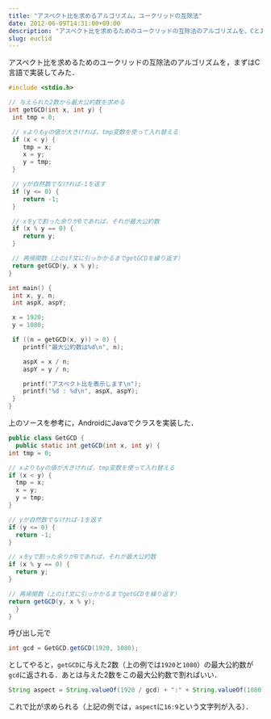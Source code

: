 ```yaml
---
title: "アスペクト比を求めるアルゴリズム，ユークリッドの互除法"
date: 2012-06-09T14:31:00+09:00
description: "アスペクト比を求めるためのユークリッドの互除法のアルゴリズムを、CとJavaで実装してみた。"
slug: euclid
---
```


アスペクト比を求めるためのユークリッドの互除法のアルゴリズムを，まずはC言語で実装してみた．

```c
#include <stdio.h>

// 与えられた2数から最大公約数を求める
int getGCD(int x, int y) {
 int tmp = 0;

 // xよりもyの値が大きければ，tmp変数を使って入れ替える
 if (x < y) {
	tmp = x;
	x = y;
	y = tmp;
 }

 // yが自然数でなければ-1を返す
 if (y <= 0) {
	return -1;
 }

 // xをyで割った余りが0であれば，それが最大公約数
 if (x % y == 0) {
	return y;
 }

 // 再帰関数（上のif文に引っかかるまでgetGCDを繰り返す）
 return getGCD(y, x % y);
}

int main() {
 int x, y, n;
 int aspX, aspY;

 x = 1920;
 y = 1080;

 if ((n = getGCD(x, y)) > 0) {
	printf("最大公約数は%d\n", n);

	aspX = x / n;
	aspY = y / n;

	printf("アスペクト比を表示します\n");
	printf("%d : %d\n", aspX, aspY);
 }
}
```

上のソースを参考に，AndroidにJavaでクラスを実装した．

```java
public class GetGCD {
  public static int getGCD(int x, int y) {
int tmp = 0;

// xよりもyの値が大きければ，tmp変数を使って入れ替える
if (x < y) {
  tmp = x;
  x = y;
  y = tmp;
}

// yが自然数でなければ-1を返す
if (y <= 0) {
  return -1;
}

// xをyで割った余りが0であれば，それが最大公約数
if (x % y == 0) {
  return y;
}

// 再帰関数（上のif文に引っかかるまでgetGCDを繰り返す）
return getGCD(y, x % y);
  }
}
```

呼び出し元で

```java
int gcd = GetGCD.getGCD(1920, 1080);
```

としてやると，`getGCD`に与えた2数（上の例では`1920`と`1080`）の最大公約数が`gcd`に返される．あとは与えた2数をこの最大公約数で割ればいい．

```java
String aspect = String.valueOf(1920 / gcd) + ":" + String.valueOf(1080 / gcd);
```

これで比が求められる（上記の例では，`aspect`に`16:9`という文字列が入る）．
